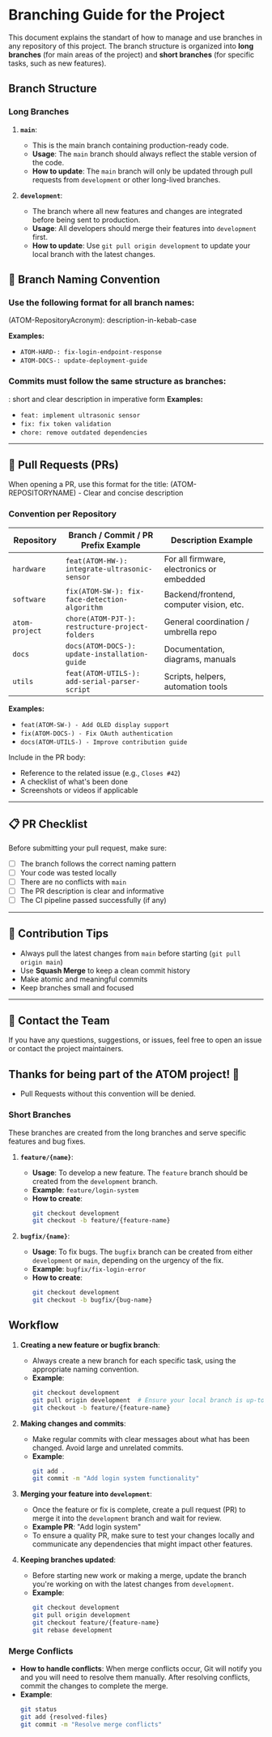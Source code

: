 # Branching Guide for the Project

This document explains the standart of how to manage and use branches in any repository of this project. The branch structure is organized into **long branches** (for main areas of the project) and **short branches** (for specific tasks, such as new features).

## Branch Structure

### Long Branches
1. **`main`**: 
   - This is the main branch containing production-ready code. 
   - **Usage**: The `main` branch should always reflect the stable version of the code.
   - **How to update**: The `main` branch will only be updated through pull requests from `development` or other long-lived branches.

2. **`development`**:
   - The branch where all new features and changes are integrated before being sent to production.
   - **Usage**: All developers should merge their features into `development` first.
   - **How to update**: Use `git pull origin development` to update your local branch with the latest changes.

## 🧩 Branch Naming Convention 
### Use the following format for all branch names:

(ATOM-RepositoryAcronym): description-in-kebab-case

**Examples:**
- `ATOM-HARD-: fix-login-endpoint-response`
- `ATOM-DOCS-: update-deployment-guide`

### Commits must follow the same structure as branches:
<type>: short and clear description in imperative form
**Examples:**
- `feat: implement ultrasonic sensor`
- `fix: fix token validation`
- `chore: remove outdated dependencies`

---

## 🔁 Pull Requests (PRs)

When opening a PR, use this format for the title:
<type>(ATOM-REPOSITORYNAME) - Clear and concise description

### Convention per Repository

| Repository     | Branch / Commit / PR Prefix Example                | Description Example                        |
|----------------|----------------------------------------------------|--------------------------------------------|
| `hardware`     | `feat(ATOM-HW-): integrate-ultrasonic-sensor`| For all firmware, electronics or embedded  |
| `software`     | `fix(ATOM-SW-): fix-face-detection-algorithm`| Backend/frontend, computer vision, etc.    |
| `atom-project` | `chore(ATOM-PJT-): restructure-project-folders`| General coordination / umbrella repo       |
| `docs`         | `docs(ATOM-DOCS-): update-installation-guide`      | Documentation, diagrams, manuals           |
| `utils`        | `feat(ATOM-UTILS-): add-serial-parser-script`      | Scripts, helpers, automation tools         |


**Examples:**
- `feat(ATOM-SW-) - Add OLED display support`
- `fix(ATOM-DOCS-) - Fix OAuth authentication`
- `docs(ATOM-UTILS-) - Improve contribution guide`

Include in the PR body:
- Reference to the related issue (e.g., `Closes #42`)
- A checklist of what's been done
- Screenshots or videos if applicable

---

## 📋 PR Checklist

Before submitting your pull request, make sure:

- [ ] The branch follows the correct naming pattern
- [ ] Your code was tested locally
- [ ] There are no conflicts with `main`
- [ ] The PR description is clear and informative
- [ ] The CI pipeline passed successfully (if any)

---

## 🤖 Contribution Tips

- Always pull the latest changes from `main` before starting (`git pull origin main`)
- Use **Squash Merge** to keep a clean commit history
- Make atomic and meaningful commits
- Keep branches small and focused

---

## 💬 Contact the Team

If you have any questions, suggestions, or issues, feel free to open an issue or contact the project maintainers.

Thanks for being part of the ATOM project! 🚀
---

- Pull Requests without this convention will be denied.

### Short Branches
These branches are created from the long branches and serve specific features and bug fixes. 

1. **`feature/{name}`**:
   - **Usage**: To develop a new feature. The `feature` branch should be created from the `development` branch.
   - **Example**: `feature/login-system`
   - **How to create**:
     ```bash
     git checkout development
     git checkout -b feature/{feature-name}
     ```

2. **`bugfix/{name}`**:
   - **Usage**: To fix bugs. The `bugfix` branch can be created from either `development` or `main`, depending on the urgency of the fix.
   - **Example**: `bugfix/fix-login-error`
   - **How to create**:
     ```bash
     git checkout development
     git checkout -b bugfix/{bug-name}
     ```

## Workflow

1. **Creating a new feature or bugfix branch**:
   - Always create a new branch for each specific task, using the appropriate naming convention.
   - **Example**:
     ```bash
     git checkout development
     git pull origin development  # Ensure your local branch is up-to-date
     git checkout -b feature/{feature-name}
     ```

2. **Making changes and commits**:
   - Make regular commits with clear messages about what has been changed. Avoid large and unrelated commits.
   - **Example**:
     ```bash
     git add .
     git commit -m "Add login system functionality"
     ```

3. **Merging your feature into `development`**:
   - Once the feature or fix is complete, create a pull request (PR) to merge it into the `development` branch and wait for review.
   - **Example PR**: "Add login system"
   - To ensure a quality PR, make sure to test your changes locally and communicate any dependencies that might impact other features.

4. **Keeping branches updated**:
   - Before starting new work or making a merge, update the branch you're working on with the latest changes from `development`.
   - **Example**:
     ```bash
     git checkout development
     git pull origin development
     git checkout feature/{feature-name}
     git rebase development
     ```

### Merge Conflicts

- **How to handle conflicts**: When merge conflicts occur, Git will notify you and you will need to resolve them manually. After resolving conflicts, commit the changes to complete the merge.
- **Example**:
  ```bash
  git status
  git add {resolved-files}
  git commit -m "Resolve merge conflicts"
  ```

